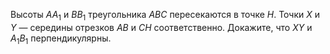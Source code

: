 Высоты $AA_1$ и $BB_1$ треугольника $ABC$ пересекаются в точке $H$. Точки $X$ и $Y$ — середины отрезков $AB$ и $CH$ соответственно. Докажите, что $XY$ и $A_1B_1$ перпендикулярны.